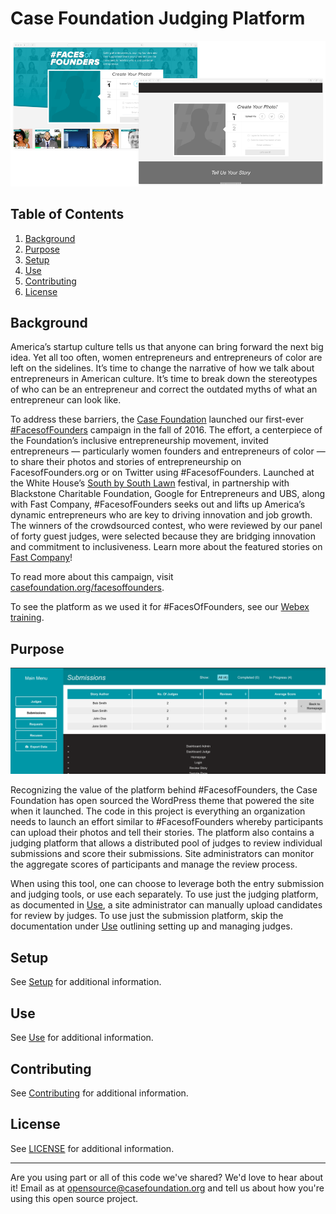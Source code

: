 # Case Foundation Judging Platform

![Image of Faces of Founders compared to this platform.](docs/fof_open_source.png)

## Table of Contents

1. [Background](#background)
2. [Purpose](#purpose)
3. [Setup](#setup)
4. [Use](#use)
6. [Contributing](#contributing)
7. [License](#license)

## Background

America’s startup culture tells us that anyone can bring forward the next big idea. Yet all too often, women entrepreneurs and entrepreneurs of color are left on the sidelines. It’s time to change the narrative of how we talk about entrepreneurs in American culture. It’s time to break down the stereotypes of who can be an entrepreneur and correct the outdated myths of what an entrepreneur can look like.

To address these barriers, the [Case Foundation](http://casefoundation.org/) launched our first-ever [#FacesofFounders](http://www.facesoffounders.org/) campaign in the fall of 2016. The effort, a centerpiece of the Foundation’s inclusive entrepreneurship movement, invited entrepreneurs — particularly women founders and entrepreneurs of color — to share their photos and stories of entrepreneurship on FacesofFounders.org or on Twitter using #FacesofFounders. Launched at the White House’s [South by South Lawn](http://casefoundation.org/blog/facesoffounders-launches-white-house-sxsl/) festival, in partnership with Blackstone Charitable Foundation, Google for Entrepreneurs and UBS, along with Fast Company, #FacesofFounders seeks out and lifts up America’s dynamic entrepreneurs who are key to driving innovation and job growth. The winners of the crowdsourced contest, who were reviewed by our panel of forty guest judges, were selected because they are bridging innovation and commitment to inclusiveness. Learn more about the featured stories on [Fast Company](https://www.fastcompany.com/section/faces-of-founders)!

To read more about this campaign, visit [casefoundation.org/facesoffounders](http://casefoundation.org/facesoffounders/).

To see the platform as we used it for #FacesOfFounders, see our [Webex training](https://casefoundation.webex.com/casefoundation/ldr.php?RCID=17f8845c3839ae746440efea1f3c3ece).

## Purpose

![Preview of judging platform](docs/use_adminsubmissions.png)

Recognizing the value of the platform behind #FacesofFounders, the Case Foundation has open sourced the WordPress theme that powered the site when it launched. The code in this project is everything an organization needs to launch an effort similar to #FacesofFounders whereby participants can upload their photos and tell their stories. The platform also contains a judging platform that allows a distributed pool of judges to review individual submissions and score their submissions. Site administrators can monitor the aggregate scores of participants and manage the review process.

When using this tool, one can choose to leverage both the entry submission and judging tools, or use each separately. To use just the judging platform, as documented in [Use](docs/Use.md), a site administrator can manually upload candidates for review by judges. To use just the submission platform, skip the documentation under [Use](docs/Use.md) outlining setting up and managing judges.

## Setup

See [Setup](docs/Setup.md) for additional information.

## Use

See [Use](docs/Use.md) for additional information.

## Contributing

See [Contributing](Contributing.md) for additional information.

## License

See [LICENSE](LICENSE.txt) for additional information.

---

Are you using part or all of this code we've shared? We'd love to hear about it! Email as at [opensource@casefoundation.org](mailto:opensource@casefoundation.org) and tell us about how you're using this open source project.
